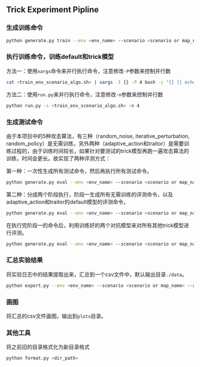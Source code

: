 ## Trick Experiment Pipline

### 生成训练命令
    
```bash
python generate.py train --env <env_name> --scenario <scenario or map_name> --algo <algo_name>
```

### 执行训练命令，训练default和trick模型

方法一：使用`xargs`命令来并行执行命令，注意修改`-P`参数来控制并行数

```bash
cat <train_env_scenario_algo.sh> | xargs -I {} -P 4 bash -c "{} || echo '{}' >> errors.txt"
```

方法二：使用`run.py`来并行执行命令，注意修改`-n`参数来控制并行数

```bash
python run.py -s <train_env_scenario_algo.sh> -n 4
```

### 生成测试命令

由于本项目中的5种攻击算法，有三种（random_noise, iterative_perturbation, random_policy）是无需训练，另外两种（adaptive_action和traitor）是需要训练过程的，由于训练时间较长，如果针对要测试的trick模型再跑一遍攻击算法的训练，时间会更长。故实现了两种评测方式：

第一种：一次性生成所有测试命令，然后再执行所有测试命令。

```bash
python generate.py eval --env <env_name> --scenario <scenario or map_name> --algo <algo_name>
```

第二种：分成两个阶段执行，阶段一生成所有无需训练的评测命令，以及adaptive_action和traitor的default模型的评测命令，

```bash
python generate.py eval --env <env_name> --scenario <scenario or map_name> --algo <algo_name> --stage 1
```

在执行完阶段一的命令后，利用训练好的两个对抗模型来对所有其他trick模型进行评测。

```bash
python generate.py eval --env <env_name> --scenario <scenario or map_name> --algo <algo_name> --stage 2
```

### 汇总实验结果

将实验日志中的结果提取出来，汇总到一个csv文件中，默认输出目录`./data`。

```bash
python export.py --env <env_name> --scenario <scenario or map_name> --algo <algo_name> --method <all, random_noise, iterative_perturbation, adaptive_action, random_policy, traitor>
```

### 画图

将汇总的csv文件画图，输出到`plots`目录。



### 其他工具
将之前旧的目录格式化为新目录格式

```bash
python format.py <dir_path>
```